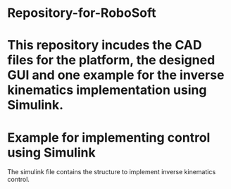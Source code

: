 # Repository-for-RoboSoft
This repository incudes the CAD files for the platform, the designed GUI and one example for the inverse kinematics implementation using Simulink.
=======
# Example for implementing control using Simulink
The simulink file contains the structure to implement inverse kinematics control. 
